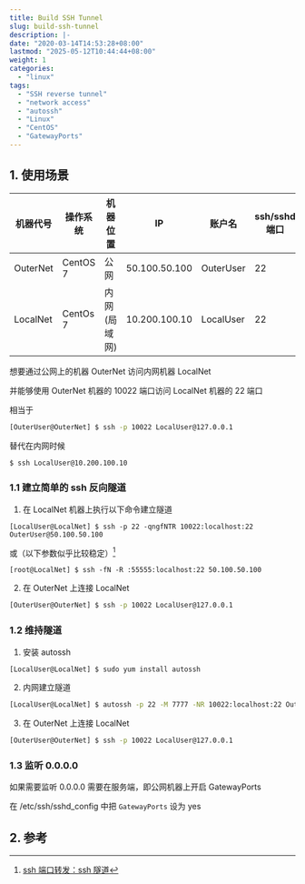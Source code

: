 ```yaml
---
title: Build SSH Tunnel
slug: build-ssh-tunnel
description: |-
date: "2020-03-14T14:53:28+08:00"
lastmod: "2025-05-12T10:44:44+08:00"
weight: 1
categories:
  - "linux"
tags:
  - "SSH reverse tunnel"
  - "network access"
  - "autossh"
  - "Linux"
  - "CentOS"
  - "GatewayPorts"
---
```


<!-- markdown-front-matter -->

## 1. 使用场景

| 机器代号 | 操作系统 | 机器位置     | IP            | 账户名    | ssh/sshd 端口 |
| -------- | -------- | ------------ | ------------- | --------- | ------------- |
| OuterNet | CentOS 7 | 公网         | 50.100.50.100 | OuterUser | 22            |
| LocalNet | CentOs 7 | 内网(局域网) | 10.200.100.10 | LocalUser | 22            |

想要通过公网上的机器 OuterNet 访问内网机器 LocalNet

并能够使用 OuterNet 机器的 10022 端口访问 LocalNet 机器的 22 端口

相当于

```sh
[OuterUser@OuterNet] $ ssh -p 10022 LocalUser@127.0.0.1
```

替代在内网时候

```sh
$ ssh LocalUser@10.200.100.10
```

### 1.1 建立简单的 ssh 反向隧道

1. 在 LocalNet 机器上执行以下命令建立隧道

```
[LocalUser@LocalNet] $ ssh -p 22 -qngfNTR 10022:localhost:22 OuterUser@50.100.50.100
```

或（以下参数似乎比较稳定）[^1]

```
[root@LocalNet] $ ssh -fN -R :55555:localhost:22 50.100.50.100
```

2. 在 OuterNet 上连接 LocalNet

```sh
[OuterUser@OuterNet] $ ssh -p 10022 LocalUser@127.0.0.1
```

### 1.2 维持隧道

1. 安装 autossh

```sh
[LocalUser@LocalNet] $ sudo yum install autossh
```

2. 内网建立隧道

```sh
[LocalUser@LocalNet] $ autossh -p 22 -M 7777 -NR 10022:localhost:22 OuterUser@50.100.50.100
```

3. 在 OuterNet 上连接 LocalNet

```sh
[OuterUser@OuterNet] $ ssh -p 10022 LocalUser@127.0.0.1
```

### 1.3 监听 0.0.0.0

如果需要监听 0.0.0.0 需要在服务端，即公网机器上开启 GatewayPorts

在 /etc/ssh/sshd_config 中把 `GatewayPorts` 设为 yes

## 2. 参考

[^1]: [ssh 端口转发：ssh 隧道](https://www.zsythink.net/archives/2450)
